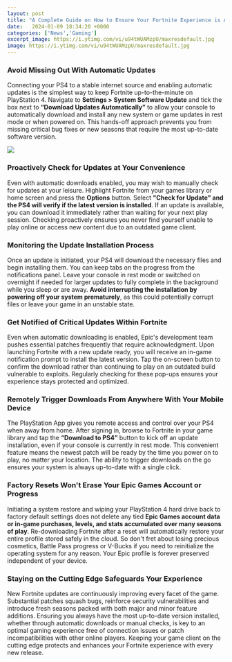```yaml
---
layout: post
title: "A Complete Guide on How to Ensure Your Fortnite Experience is Always Up to Date on PS4"
date:   2024-01-09 18:34:20 +0000
categories: ['News','Gaming']
excerpt_image: https://i.ytimg.com/vi/u94tWUAMzpU/maxresdefault.jpg
image: https://i.ytimg.com/vi/u94tWUAMzpU/maxresdefault.jpg
---
```


### **Avoid Missing Out With Automatic Updates** 
Connecting your PS4 to a stable internet source and enabling automatic updates is the simplest way to keep Fortnite up-to-the-minute on PlayStation 4. Navigate to **Settings > System Software Update** and tick the box next to **“Download Updates Automatically”** to allow your console to automatically download and install any new system or game updates in rest mode or when powered on. This hands-off approach prevents you from missing critical bug fixes or new seasons that require the most up-to-date software version. 

![](https://i0.wp.com/culturedvultures.com/wp-content/uploads/2019/05/Fortnite-Builder-Pro-Build-Settings.jpg?resize=1087%2C611&amp;ssl=1)
### **Proactively Check for Updates at Your Convenience**
Even with automatic downloads enabled, you may wish to manually check for updates at your leisure. Highlight Fortnite from your games library or home screen and press the **Options** button. Select **"Check for Update" and the PS4 will verify if the latest version is installed**. If an update is available, you can download it immediately rather than waiting for your next play session. Checking proactively ensures you never find yourself unable to play online or access new content due to an outdated game client.
### **Monitoring the Update Installation Process**  
Once an update is initiated, your PS4 will download the necessary files and begin installing them. You can keep tabs on the progress from the notifications panel. Leave your console in rest mode or switched on overnight if needed for larger updates to fully complete in the background while you sleep or are away. **Avoid interrupting the installation by powering off your system prematurely**, as this could potentially corrupt files or leave your game in an unstable state. 
### **Get Notified of Critical Updates Within Fortnite**
Even when automatic downloading is enabled, Epic's development team pushes essential patches frequently that require acknowledgment. Upon launching Fortnite with a new update ready, you will receive an in-game notification prompt to install the latest version. Tap the on-screen button to confirm the download rather than continuing to play on an outdated build vulnerable to exploits. Regularly checking for these pop-ups ensures your experience stays protected and optimized.
### **Remotely Trigger Downloads From Anywhere With Your Mobile Device**  
The PlayStation App gives you remote access and control over your PS4 when away from home. After signing in, browse to Fortnite in your game library and tap the **“Download to PS4”** button to kick off an update installation, even if your console is currently in rest mode. This convenient feature means the newest patch will be ready by the time you power on to play, no matter your location. The ability to trigger downloads on the go ensures your system is always up-to-date with a single click.
### **Factory Resets Won't Erase Your Epic Games Account or Progress**
Initiating a system restore and wiping your PlayStation 4 hard drive back to factory default settings does not delete any tied **Epic Games account data or in-game purchases, levels, and stats accumulated over many seasons of play**. Re-downloading Fortnite after a reset will automatically restore your entire profile stored safely in the cloud. So don't fret about losing precious cosmetics, Battle Pass progress or V-Bucks if you need to reinitialize the operating system for any reason. Your Epic profile is forever preserved independent of your device.
### **Staying on the Cutting Edge Safeguards Your Experience**  
New Fortnite updates are continuously improving every facet of the game. Substantial patches squash bugs, reinforce security vulnerabilities and introduce fresh seasons packed with both major and minor feature additions. Ensuring you always have the most up-to-date version installed, whether through automatic downloads or manual checks, is key to an optimal gaming experience free of connection issues or patch incompatibilities with other online players. Keeping your game client on the cutting edge protects and enhances your Fortnite experience with every new release.